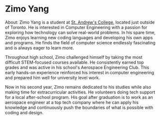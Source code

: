 # Zimo Yang

About: Zimo Yang is a student at [St. Andrew's College](www.sac.on.ca), located just outside of Toronto. He is interested in Computer Engineering with a passion for exploring how technology can solve real-world problems. 
In his spare time, Zimo enjoys learning new coding languages and developing his own apps and programs. He finds the field of computer science endlessly fascinating and is always eager to learn more.

Throughout high school, Zimo challenged himself by taking the most difficult STEM-focused courses available. 
He consistently earned top grades and was active in his school's Aerospace Engineering Club. 
This early hands-on experience reinforced his interest in computer engineering and prepared him well for university level work.

Now in his second year, Zimo remains dedicated to his studies while also making time for extracurricular activities. 
He volunteers doing tech support for a local after-school program. 
His goal after graduation is to work as an aerospace engineer at a top tech company where he can apply his knowledge and continuously push the boundaries of what is possible with coding and design.

<!---
Zimo-Yang/Zimo-Yang is a ✨ special ✨ repository because its `README.md` (this file) appears on your GitHub profile.
You can click the Preview link to take a look at your changes.
--->
